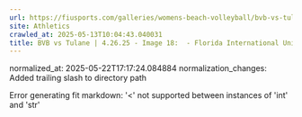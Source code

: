 ```yaml
---
url: https://fiusports.com/galleries/womens-beach-volleyball/bvb-vs-tulane-4-26-25/image-18/358/62882/
site: Athletics
crawled_at: 2025-05-13T10:04:43.040031
title: BVB vs Tulane | 4.26.25 - Image 18:  - Florida International University
---
```

normalized_at: 2025-05-22T17:17:24.084884
normalization_changes: Added trailing slash to directory path

Error generating fit markdown: '<' not supported between instances of 'int' and 'str'